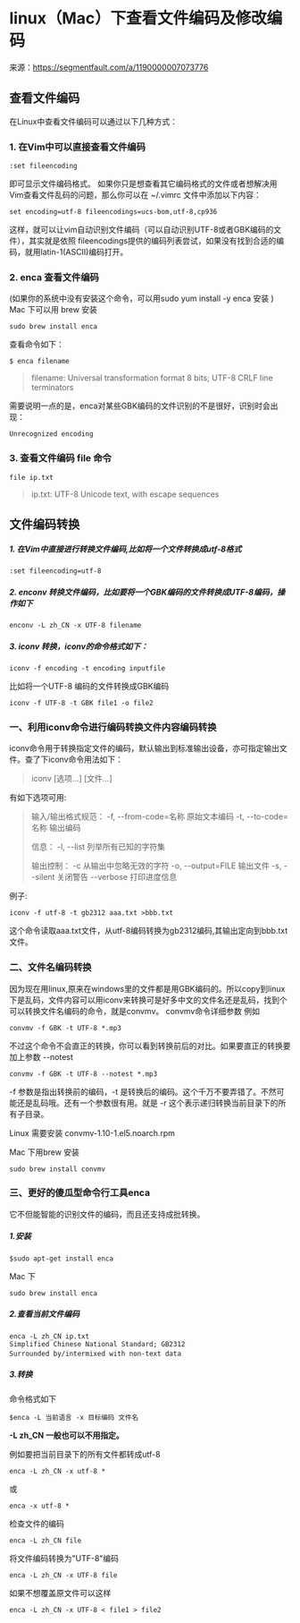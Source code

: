 #  linux（Mac）下查看文件编码及修改编码 

来源：https://segmentfault.com/a/1190000007073776

## 查看文件编码

在Linux中查看文件编码可以通过以下几种方式：

### 1. 在Vim中可以直接查看文件编码

```
:set fileencoding
```

即可显示文件编码格式。
如果你只是想查看其它编码格式的文件或者想解决用Vim查看文件乱码的问题，那么你可以在
~/.vimrc 文件中添加以下内容：

```
set encoding=utf-8 fileencodings=ucs-bom,utf-8,cp936
```

这样，就可以让vim自动识别文件编码（可以自动识别UTF-8或者GBK编码的文件），其实就是依照 fileencodings提供的编码列表尝试，如果没有找到合适的编码，就用latin-1(ASCII)编码打开。

### 2. enca 查看文件编码

(如果你的系统中没有安装这个命令，可以用sudo yum install -y enca 安装 )
Mac 下可以用 brew 安装

```
sudo brew install enca
```

查看命令如下：

```
$ enca filename
```

> filename: Universal transformation format 8 bits; UTF-8 CRLF line terminators

需要说明一点的是，enca对某些GBK编码的文件识别的不是很好，识别时会出现：

```
Unrecognized encoding
```

### 3. 查看文件编码 file 命令

```
file ip.txt
```

> ip.txt: UTF-8 Unicode text, with escape sequences

## 文件编码转换

##### 1. 在Vim中直接进行转换文件编码,比如将一个文件转换成utf-8格式

```
:set fileencoding=utf-8
```

##### 2. enconv 转换文件编码，比如要将一个GBK编码的文件转换成UTF-8编码，操作如下

```
enconv -L zh_CN -x UTF-8 filename
```

##### 3. iconv 转换，iconv的命令格式如下：

```
iconv -f encoding -t encoding inputfile
```

比如将一个UTF-8 编码的文件转换成GBK编码

```
iconv -f UTF-8 -t GBK file1 -o file2
```

### 一、利用iconv命令进行编码转换文件内容编码转换

iconv命令用于转换指定文件的编码，默认输出到标准输出设备，亦可指定输出文件。查了下iconv命令用法如下：

> iconv [选项...] [文件...]

有如下选项可用:

> 输入/输出格式规范：
> -f, --from-code=名称 原始文本编码
> -t, --to-code=名称 输出编码
>
> 信息：
> -l, --list 列举所有已知的字符集
>
> 输出控制：
> -c 从输出中忽略无效的字符
> -o, --output=FILE 输出文件
> -s, --silent 关闭警告
> --verbose 打印进度信息

例子:

```
iconv -f utf-8 -t gb2312 aaa.txt >bbb.txt  
```

这个命令读取aaa.txt文件，从utf-8编码转换为gb2312编码,其输出定向到bbb.txt文件。

### 二、文件名编码转换

因为现在用linux,原来在windows里的文件都是用GBK编码的。所以copy到linux下是乱码，文件内容可以用iconv来转换可是好多中文的文件名还是乱码，找到个可以转换文件名编码的命令，就是convmv。
convmv命令详细参数 例如

```
convmv -f GBK -t UTF-8 *.mp3
```

不过这个命令不会直正的转换，你可以看到转换前后的对比。如果要直正的转换要加上参数 --notest

```
convmv -f GBK -t UTF-8 --notest *.mp3
```

-f 参数是指出转换前的编码，-t 是转换后的编码。这个千万不要弄错了。不然可能还是乱码哦。还有一个参数很有用。就是 -r 这个表示递归转换当前目录下的所有子目录。

Linux 需要安装 convmv-1.10-1.el5.noarch.rpm 

Mac 下用brew 安装

```
sudo brew install convmv
```

### 三、更好的傻瓜型命令行工具enca

它不但能智能的识别文件的编码，而且还支持成批转换。 　　

##### 1.安装 　　

```
$sudo apt-get install enca
```

Mac 下

```
sudo brew install enca
```

##### 2.查看当前文件编码 　　

```
enca -L zh_CN ip.txt     
Simplified Chinese National Standard; GB2312     
Surrounded by/intermixed with non-text data  　　
```

##### 3.转换 　　

命令格式如下 　　

```
$enca -L 当前语言 -x 目标编码 文件名
```

**-L zh_CN 一般也可以不用指定。**

例如要把当前目录下的所有文件都转成utf-8 　　

```
enca -L zh_CN -x utf-8 *
```

或

```
enca -x utf-8 *
```

检查文件的编码　

```
enca -L zh_CN file
```

将文件编码转换为"UTF-8"编码　

```
enca -L zh_CN -x UTF-8 file
```

如果不想覆盖原文件可以这样

```
enca -L zh_CN -x UTF-8 < file1 > file2
```